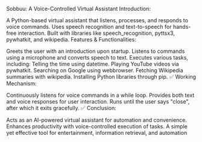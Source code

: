 Sobbuu: A Voice-Controlled Virtual Assistant
Introduction:

A Python-based virtual assistant that listens, processes, and responds to voice commands.
Uses speech recognition and text-to-speech for hands-free interaction.
Built with libraries like speech_recognition, pyttsx3, pywhatkit, and wikipedia.
Features & Functionalities:

Greets the user with an introduction upon startup.
Listens to commands using a microphone and converts speech to text.
Executes various tasks, including:
Telling the time using datetime.
Playing YouTube videos via pywhatkit.
Searching on Google using webbrowser.
Fetching Wikipedia summaries with wikipedia.
Installing Python libraries through pip.
✅ Working Mechanism:

Continuously listens for voice commands in a while loop.
Provides both text and voice responses for user interaction.
Runs until the user says "close", after which it exits gracefully.
✅ Conclusion:

Acts as an AI-powered virtual assistant for automation and convenience.
Enhances productivity with voice-controlled execution of tasks.
A simple yet effective tool for entertainment, information retrieval, and automation
